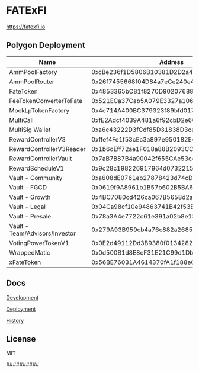 # FATExFI

https://fatexfi.io

## Polygon Deployment
| Name                           | Address                                    | Explorer                                                                   |
|--------------------------------|--------------------------------------------|----------------------------------------------------------------------------|
| AmmPoolFactory                 | 0xcBe236f1D5806B10381D2D2a4BDcFa77af681f50 | https://polygonscan.com/address/0xcBe236f1D5806B10381D2D2a4BDcFa77af681f50 |
| AmmPoolRouter                  | 0x26f7455668f04D84a7eCe240e403af2FCf635216 | https://polygonscan.com/address/0x26f7455668f04D84a7eCe240e403af2FCf635216 |
| FateToken                      | 0x4853365bC81f8270D902076892e13F27c27e7266 | https://polygonscan.com/address/0x4853365bC81f8270D902076892e13F27c27e7266 |
| FeeTokenConverterToFate        | 0x521ECa37Cab5A079E3327a10636a9822d73d6696 | https://polygonscan.com/address/0x521ECa37Cab5A079E3327a10636a9822d73d6696 |
| MockLpTokenFactory             | 0x4e714A400BC379323f89bfd0174d3CFD4e813180 | https://polygonscan.com/address/0x4e714A400BC379323f89bfd0174d3CFD4e813180 |
| MultiCall                      | 0xfE2Adcf4039A481a6f92cbD2e60F476eb20B4cc1 | https://polygonscan.com/address/0xfE2Adcf4039A481a6f92cbD2e60F476eb20B4cc1 |
| MultiSig Wallet                | 0xa6c43222D3fCdf85D31838D3ca62ae5a6E1B16Df | https://polygonscan.com/address/0xa6c43222D3fCdf85D31838D3ca62ae5a6E1B16Df |
| RewardControllerV3             | 0xffef4Fe1f53cEc3a897e950182E40B2DA87ded5d | https://polygonscan.com/address/0xffef4Fe1f53cEc3a897e950182E40B2DA87ded5d |
| RewardControllerV3Reader       | 0x1b6dEff72ae1F018a88B2093CCc32BBed2c82a28 | https://polygonscan.com/address/0x1b6dEff72ae1F018a88B2093CCc32BBed2c82a28 |
| RewardControllerVault          | 0x7aB7B87B4a90042f655CAe53cA984305EBb17a18 | https://polygonscan.com/address/0x7aB7B87B4a90042f655CAe53cA984305EBb17a18 |
| RewardScheduleV1               | 0x9c28c198226917964d07322150EfB585A137352F | https://polygonscan.com/address/0x9c28c198226917964d07322150EfB585A137352F |
| Vault - Community              | 0xa608dE0761eb27878423d74cD78a2A731695cac4 | https://polygonscan.com/address/0xa608dE0761eb27878423d74cD78a2A731695cac4 |
| Vault - FGCD                   | 0x0619f9A8961b1B57b602B5BA6214c2dF5695582d | https://polygonscan.com/address/0x0619f9A8961b1B57b602B5BA6214c2dF5695582d |
| Vault - Growth                 | 0x4BC7080cd426ca067B5658d2a8d261Cf7D5b5622 | https://polygonscan.com/address/0x4BC7080cd426ca067B5658d2a8d261Cf7D5b5622 |
| Vault - Legal                  | 0x04Ca98cf10e94863741B42f53E384Bcd36dDb579 | https://polygonscan.com/address/0x04Ca98cf10e94863741B42f53E384Bcd36dDb579 |
| Vault - Presale                | 0x78a3A4e7722c61e391a02b8e1393219F6b5bFBF8 | https://polygonscan.com/address/0x78a3A4e7722c61e391a02b8e1393219F6b5bFBF8 |
| Vault - Team/Advisors/Investor | 0x279A93B959cb4a76c882a2685377A2fACcf14d49 | https://polygonscan.com/address/0x279A93B959cb4a76c882a2685377A2fACcf14d49 |
| VotingPowerTokenV1             | 0x0E2d49112Dd3B9380f0134282AA403572D5337A5 | https://polygonscan.com/address/0x0E2d49112Dd3B9380f0134282AA403572D5337A5 |
| WrappedMatic                   | 0x0d500B1d8E8eF31E21C99d1Db9A6444d3ADf1270 | https://polygonscan.com/address/0x0d500B1d8E8eF31E21C99d1Db9A6444d3ADf1270 |
| xFateToken                     | 0x56BE76031A4614370fA1f188e01e18a1CF16E642 | https://polygonscan.com/address/0x56BE76031A4614370fA1f188e01e18a1CF16E642 |

## Docs

[Development](docs/DEVELOPMENT.md)

[Deployment](docs/DEPLOYMENT.md)

[History](docs/HISTORY.md)

## License

MIT

##########
